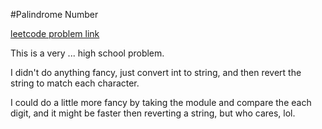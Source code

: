 #Palindrome Number

[leetcode problem link](https://oj.leetcode.com/problems/palindrome-number/)

This is a very ... high school problem.

I didn't do anything fancy, just convert int to string, and then revert the string to match each character. 

I could do a little more fancy by taking the module and compare the each digit, and it might be faster then reverting a string, but who cares, lol.  